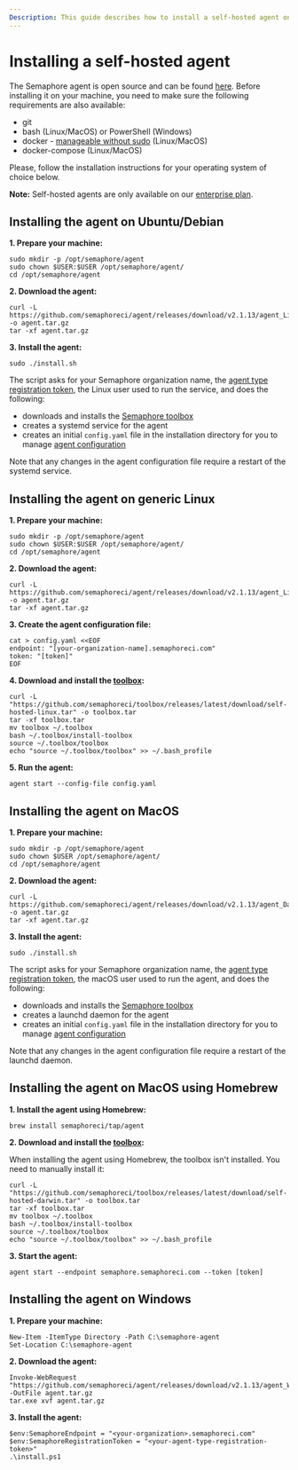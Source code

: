 ```yaml
---
Description: This guide describes how to install a self-hosted agent on various operating systems and architectures.
---
```


# Installing a self-hosted agent

The Semaphore agent is open source and can be found [here][agent repo]. Before installing it on your machine, you need to make sure the following requirements are also available:

- git
- bash (Linux/MacOS) or PowerShell (Windows)
- docker - [manageable without sudo][docker without sudo] (Linux/MacOS)
- docker-compose (Linux/MacOS)

Please, follow the installation instructions for your operating system of choice below.

**Note:** Self-hosted agents are only available on our [enterprise plan](https://semaphoreci.com/pricing).


## Installing the agent on Ubuntu/Debian

**1. Prepare your machine:**

```
sudo mkdir -p /opt/semaphore/agent
sudo chown $USER:$USER /opt/semaphore/agent/
cd /opt/semaphore/agent
```

**2. Download the agent:**

```
curl -L https://github.com/semaphoreci/agent/releases/download/v2.1.13/agent_Linux_x86_64.tar.gz -o agent.tar.gz
tar -xf agent.tar.gz
```

**3. Install the agent:**

```
sudo ./install.sh
```

The script asks for your Semaphore organization name, the [agent type registration token][agent tokens], the Linux user used to run the service, and does the following:

- downloads and installs the [Semaphore toolbox][toolbox]
- creates a systemd service for the agent
- creates an initial `config.yaml` file in the installation directory for you to manage [agent configuration][agent-configuration]

Note that any changes in the agent configuration file require a restart of the systemd service.

## Installing the agent on generic Linux

**1. Prepare your machine:**

```
sudo mkdir -p /opt/semaphore/agent
sudo chown $USER:$USER /opt/semaphore/agent/
cd /opt/semaphore/agent
```

**2. Download the agent:**

```
curl -L https://github.com/semaphoreci/agent/releases/download/v2.1.13/agent_Linux_x86_64.tar.gz -o agent.tar.gz
tar -xf agent.tar.gz
```

**3. Create the agent configuration file:**

```
cat > config.yaml <<EOF
endpoint: "[your-organization-name].semaphoreci.com"
token: "[token]"
EOF
```

**4. Download and install the [toolbox][toolbox]:**

```
curl -L "https://github.com/semaphoreci/toolbox/releases/latest/download/self-hosted-linux.tar" -o toolbox.tar
tar -xf toolbox.tar
mv toolbox ~/.toolbox
bash ~/.toolbox/install-toolbox
source ~/.toolbox/toolbox
echo "source ~/.toolbox/toolbox" >> ~/.bash_profile
```

**5. Run the agent:**

```
agent start --config-file config.yaml
```

## Installing the agent on MacOS

**1. Prepare your machine:**

```
sudo mkdir -p /opt/semaphore/agent
sudo chown $USER /opt/semaphore/agent/
cd /opt/semaphore/agent
```

**2. Download the agent:**

```
curl -L https://github.com/semaphoreci/agent/releases/download/v2.1.13/agent_Darwin_x86_64.tar.gz -o agent.tar.gz
tar -xf agent.tar.gz
```

**3. Install the agent:**

```
sudo ./install.sh
```

The script asks for your Semaphore organization name, the [agent type registration token][agent tokens], the macOS user used to run the agent, and does the following:

- downloads and installs the [Semaphore toolbox][toolbox]
- creates a launchd daemon for the agent
- creates an initial `config.yaml` file in the installation directory for you to manage [agent configuration][agent-configuration]

Note that any changes in the agent configuration file require a restart of the launchd daemon.

## Installing the agent on MacOS using Homebrew

**1. Install the agent using Homebrew:**

```
brew install semaphoreci/tap/agent
```

**2. Download and install the [toolbox][toolbox]:**

When installing the agent using Homebrew, the toolbox isn't installed. You need to manually install it:

```
curl -L "https://github.com/semaphoreci/toolbox/releases/latest/download/self-hosted-darwin.tar" -o toolbox.tar
tar -xf toolbox.tar
mv toolbox ~/.toolbox
bash ~/.toolbox/install-toolbox
source ~/.toolbox/toolbox
echo "source ~/.toolbox/toolbox" >> ~/.bash_profile
```

**3. Start the agent:**

```
agent start --endpoint semaphore.semaphoreci.com --token [token]
```

## Installing the agent on Windows

**1. Prepare your machine:**

```
New-Item -ItemType Directory -Path C:\semaphore-agent
Set-Location C:\semaphore-agent
```

**2. Download the agent:**

```
Invoke-WebRequest "https://github.com/semaphoreci/agent/releases/download/v2.1.13/agent_Windows_x86_64.tar.gz" -OutFile agent.tar.gz
tar.exe xvf agent.tar.gz
```

**3. Install the agent:**

```
$env:SemaphoreEndpoint = "<your-organization>.semaphoreci.com"
$env:SemaphoreRegistrationToken = "<your-agent-type-registration-token>"
.\install.ps1
```

[agent-configuration]: ./configure-self-hosted-agent.md
[agent tokens]: ./self-hosted-agents-overview.md#tokens-used-for-communication
[releases-page]: https://github.com/semaphoreci/agent/releases
[docker without sudo]: https://docs.docker.com/engine/install/linux-postinstall/#manage-docker-as-a-non-root-user
[toolbox]: ./self-hosted-agents-overview.md#available-toolbox-features
[agent repo]: https://github.com/semaphoreci/agent
